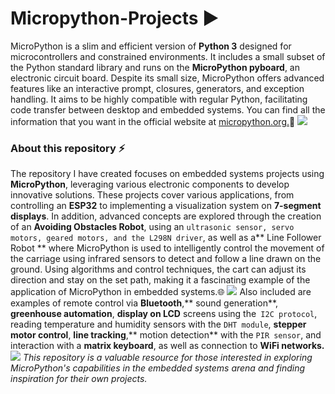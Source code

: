 # Micropython-Projects ▶️
MicroPython is a slim and efficient version of **Python 3** designed for microcontrollers and constrained environments. It includes a small subset of the Python standard library and runs on the **MicroPython pyboard**, an electronic circuit board. Despite its small size, MicroPython offers advanced features like an interactive prompt, closures, generators, and exception handling. It aims to be highly compatible with regular Python, facilitating code transfer between desktop and embedded systems. You can find all the information that you want in the official website at [micropython.org.](http://https://micropython.org/ "micropython.org.")🔗
![](https://www.esploradores.com/wp-content/uploads/2019/01/micropython_title-900x480.jpg)
### About this repository ⚡
The repository I have created focuses on embedded systems projects using **MicroPython**, leveraging various electronic components to develop innovative solutions. These projects cover various applications, from controlling an **ESP32** to implementing a visualization system on **7-segment displays**. In addition, advanced concepts are explored through the creation of an **Avoiding Obstacles Robot**, using an `ultrasonic sensor, servo motors, geared motors, and the L298N driver`, as well as a** Line Follower Robot ** where MicroPython is used to intelligently control the movement of the carriage using infrared sensors to detect and follow a line drawn on the ground. Using algorithms and control techniques, the cart can adjust its direction and stay on the set path, making it a fascinating example of the application of MicroPython in embedded systems.🌐
![](https://cdn.shopify.com/s/files/1/0131/0792/0996/products/ModuloESP32-DEVKITV1-30pines-min_2048x2048.png?v=1589134388)
Also included are examples of remote control via **Bluetooth**,** sound generation**, **greenhouse automation**, **display on LCD** screens using the` I2C protocol`, reading temperature and humidity sensors with the `DHT module`, **stepper motor control**, **line tracking**,** motion detection** with the `PIR sensor`, and interaction with a **matrix keyboard**, as well as connection to **WiFi networks.**
![](https://cdn.shopify.com/s/files/1/0020/8027/6524/products/kit_de_16_sensores_para_arduino_y_raspberry_mexico_jalisco_guadalajara_1200x1200.png?v=1593814929)
*This repository is a valuable resource for those interested in exploring MicroPython's capabilities in the embedded systems arena and finding inspiration for their own projects.*
